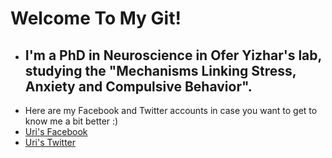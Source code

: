 # Welcome To My Git!
* I'm a PhD in Neuroscience in Ofer Yizhar's lab, studying the "Mechanisms Linking Stress, Anxiety and Compulsive Behavior".
  ---
* Here are my Facebook and Twitter accounts in case you want to get to know me a bit better :) 
* [Uri's Facebook](https://www.facebook.com/uri.monsonego)
* [Uri's Twitter](https://x.com/UriMons)

